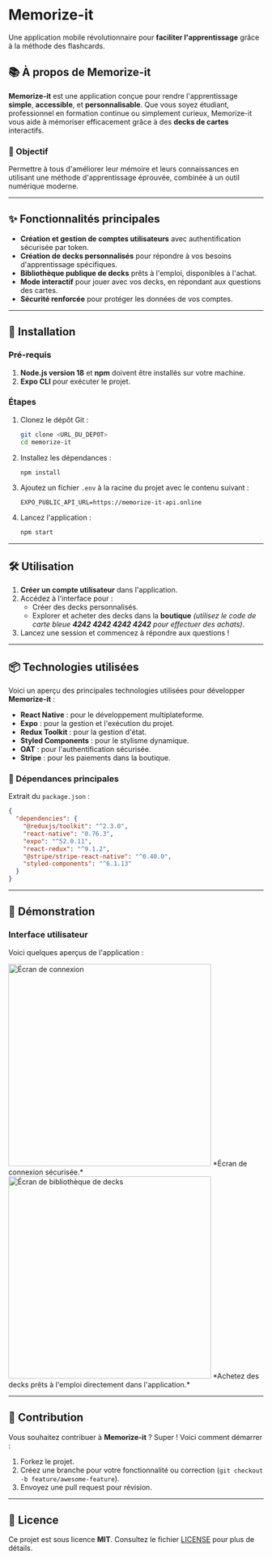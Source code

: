 
# Memorize-it

Une application mobile révolutionnaire pour **faciliter l'apprentissage** grâce à la méthode des flashcards.

## 📚 À propos de Memorize-it
**Memorize-it** est une application conçue pour rendre l'apprentissage **simple**, **accessible**, et **personnalisable**. Que vous soyez étudiant, professionnel en formation continue ou simplement curieux, Memorize-it vous aide à mémoriser efficacement grâce à des **decks de cartes** interactifs.

### 🎯 Objectif
Permettre à tous d'améliorer leur mémoire et leurs connaissances en utilisant une méthode d'apprentissage éprouvée, combinée à un outil numérique moderne.

---

## ✨ Fonctionnalités principales
- **Création et gestion de comptes utilisateurs** avec authentification sécurisée par token.
- **Création de decks personnalisés** pour répondre à vos besoins d'apprentissage spécifiques.
- **Bibliothèque publique de decks** prêts à l'emploi, disponibles à l'achat.
- **Mode interactif** pour jouer avec vos decks, en répondant aux questions des cartes.
- **Sécurité renforcée** pour protéger les données de vos comptes.

---

## 🚀 Installation

### Pré-requis
1. **Node.js version 18** et **npm** doivent être installés sur votre machine.
2. **Expo CLI** pour exécuter le projet.

### Étapes
1. Clonez le dépôt Git :  
   ```bash
   git clone <URL_DU_DEPOT>
   cd memorize-it
   ```
2. Installez les dépendances :  
   ```bash
   npm install
   ```
3. Ajoutez un fichier `.env` à la racine du projet avec le contenu suivant :  
   ```env
   EXPO_PUBLIC_API_URL=https://memorize-it-api.online 
4. Lancez l'application :  
   ```bash
   npm start
   ```

---

## 🛠️ Utilisation
1. **Créer un compte utilisateur** dans l'application.
2. Accédez à l'interface pour :
   - Créer des decks personnalisés.
   - Explorer et acheter des decks dans la **boutique** *(utilisez le code de carte bleue **4242 4242 4242 4242** pour effectuer des achats)*.
3. Lancez une session et commencez à répondre aux questions !

---

## 📦 Technologies utilisées
Voici un aperçu des principales technologies utilisées pour développer **Memorize-it** :

- **React Native** : pour le développement multiplateforme.
- **Expo** : pour la gestion et l'exécution du projet.
- **Redux Toolkit** : pour la gestion d'état.
- **Styled Components** : pour le stylisme dynamique.
- **OAT** : pour l'authentification sécurisée.
- **Stripe** : pour les paiements dans la boutique.

### 📄 Dépendances principales
Extrait du `package.json` :
```json
{
  "dependencies": {
    "@reduxjs/toolkit": "^2.3.0",
    "react-native": "0.76.3",
    "expo": "^52.0.11",
    "react-redux": "^9.1.2",
    "@stripe/stripe-react-native": "^0.40.0",
    "styled-components": "^6.1.13"
  }
}
```

---

## 🌟 Démonstration
### Interface utilisateur

Voici quelques aperçus de l'application :

<img src="assets/images/screen-connexion.png" alt="Écran de connexion" width="400" />
*Écran de connexion sécurisée.*

<img src="assets/images/screen-explorer.png" alt="Écran de bibliothèque de decks" width="400" />
*Achetez des decks prêts à l'emploi directement dans l'application.*

---

## 🤝 Contribution

Vous souhaitez contribuer à **Memorize-it** ? Super ! Voici comment démarrer :
1. Forkez le projet.
2. Créez une branche pour votre fonctionnalité ou correction (`git checkout -b feature/awesome-feature`).
3. Envoyez une pull request pour révision.

---

## 📜 Licence
Ce projet est sous licence **MIT**. Consultez le fichier [LICENSE](LICENSE) pour plus de détails.
